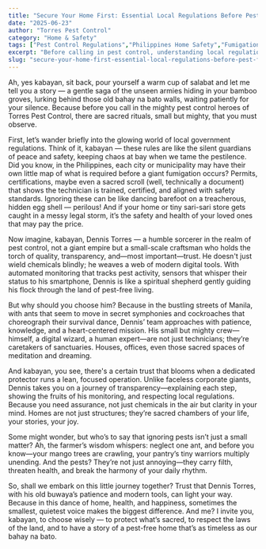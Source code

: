 ```yaml
---
title: "Secure Your Home First: Essential Local Regulations Before Pest Fumigation"
date: "2025-06-23"
author: "Torres Pest Control"
category: "Home & Safety"
tags: ["Pest Control Regulations","Philippines Home Safety","Fumigation Permits","Local Government Compliance","Trusted Pest Management"]
excerpt: "Before calling in pest control, understanding local regulations and obtaining necessary permits ensure a safe and compliant process. Trust in professional, transparent service to protect your home and loved ones."
slug: "secure-your-home-first-essential-local-regulations-before-pest-fumigation"
---
```


Ah, yes kabayan, sit back, pour yourself a warm cup of salabat and let me tell you a story — a gentle saga of the unseen armies hiding in your bamboo groves, lurking behind those old bahay na bato walls, waiting patiently for your silence. Because before you call in the mighty pest control heroes of Torres Pest Control, there are sacred rituals, small but mighty, that you must observe. 

First, let’s wander briefly into the glowing world of local government regulations. Think of it, kabayan — these rules are like the silent guardians of peace and safety, keeping chaos at bay when we tame the pestilence. Did you know, in the Philippines, each city or municipality may have their own little map of what is required before a giant fumigation occurs? Permits, certifications, maybe even a sacred scroll (well, technically a document) that shows the technician is trained, certified, and aligned with safety standards. Ignoring these can be like dancing barefoot on a treacherous, hidden egg shell — perilous! And if your home or tiny sari-sari store gets caught in a messy legal storm, it’s the safety and health of your loved ones that may pay the price.

Now imagine, kabayan, Dennis Torres — a humble sorcerer in the realm of pest control, not a giant empire but a small-scale craftsman who holds the torch of quality, transparency, and—most important—trust. He doesn't just wield chemicals blindly; he weaves a web of modern digital tools. With automated monitoring that tracks pest activity, sensors that whisper their status to his smartphone, Dennis is like a spiritual shepherd gently guiding his flock through the land of pest-free living.

But why should you choose him? Because in the bustling streets of Manila, with ants that seem to move in secret symphonies and cockroaches that choreograph their survival dance, Dennis’ team approaches with patience, knowledge, and a heart-centered mission. His small but mighty crew—himself, a digital wizard, a human expert—are not just technicians; they’re caretakers of sanctuaries. Houses, offices, even those sacred spaces of meditation and dreaming.

And kabayan, you see, there's a certain trust that blooms when a dedicated protector runs a lean, focused operation. Unlike faceless corporate giants, Dennis takes you on a journey of transparency—explaining each step, showing the fruits of his monitoring, and respecting local regulations. Because you need assurance, not just chemicals in the air but clarity in your mind. Homes are not just structures; they’re sacred chambers of your life, your stories, your joy.

Some might wonder, but who’s to say that ignoring pests isn’t just a small matter? Ah, the farmer’s wisdom whispers: neglect one ant, and before you know—your mango trees are crawling, your pantry’s tiny warriors multiply unending. And the pests? They’re not just annoying—they carry filth, threaten health, and break the harmony of your daily rhythm.

So, shall we embark on this little journey together? Trust that Dennis Torres, with his old buwaya’s patience and modern tools, can light your way. Because in this dance of home, health, and happiness, sometimes the smallest, quietest voice makes the biggest difference. And me? I invite you, kabayan, to choose wisely — to protect what’s sacred, to respect the laws of the land, and to have a story of a pest-free home that’s as timeless as our bahay na bato.